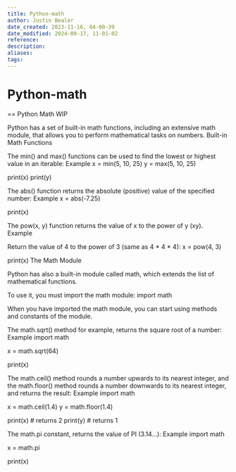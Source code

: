 ```yaml
---
title: Python-math
author: Justin Bealer
date_created: 2023-11-16, 04-00-39
date_modified: 2024-09-17, 11-01-02
reference: 
description: 
aliases: 
tags: 
---
```

# Python-math
== Python Math WIP

Python has a set of built-in math functions, including an extensive math module, that allows you to perform mathematical tasks on numbers.
Built-in Math Functions

The min() and max() functions can be used to find the lowest or highest value in an iterable:
Example
x = min(5, 10, 25)
y = max(5, 10, 25)

print(x)
print(y)

The abs() function returns the absolute (positive) value of the specified number:
Example
x = abs(-7.25)

print(x)

The pow(x, y) function returns the value of x to the power of y (xy).
Example

Return the value of 4 to the power of 3 (same as 4 * 4 * 4):
x = pow(4, 3)

print(x)
The Math Module

Python has also a built-in module called math, which extends the list of mathematical functions.

To use it, you must import the math module:
import math

When you have imported the math module, you can start using methods and constants of the module.

The math.sqrt() method for example, returns the square root of a number:
Example
import math

x = math.sqrt(64)

print(x)

The math.ceil() method rounds a number upwards to its nearest integer, and the math.floor() method rounds a number downwards to its nearest integer, and returns the result:
Example
import math

x = math.ceil(1.4)
y = math.floor(1.4)

print(x) # returns 2
print(y) # returns 1

The math.pi constant, returns the value of PI (3.14...):
Example
import math

x = math.pi

print(x)


